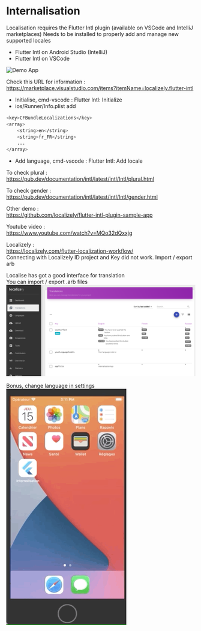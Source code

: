 # Internalisation

Localisation requires the Flutter Intl plugin (available on VSCode and IntelliJ marketplaces)
Needs to be installed to properly add and manage new supported locales

- Flutter Intl on Android Studio (IntelliJ)
- Flutter Intl on VSCode

![Demo App](/assets/demo-app.gif)

Check this URL for information :<br/>
https://marketplace.visualstudio.com/items?itemName=localizely.flutter-intl

- Initialise, cmd-vscode : Flutter Intl: Initialize
- ios/Runner/Info.plist add 
```bash
<key>CFBundleLocalizations</key>
<array>
    <string>en</string>
    <string>fr_FR</string>
    ...
</array>
```
- Add language, cmd-vscode : Flutter Intl: Add locale

To check plural :<br/>
https://pub.dev/documentation/intl/latest/intl/Intl/plural.html

To check gender : <br/>
https://pub.dev/documentation/intl/latest/intl/Intl/gender.html

Other demo :<br/>
https://github.com/localizely/flutter-intl-plugin-sample-app

Youtube video :<br/>
https://www.youtube.com/watch?v=MQo32dQxxjg

Localizely :<br/>
https://localizely.com/flutter-localization-workflow/<br/>
Connecting with Localizely ID project and Key did not work. Import / export arb

Localise has got a good interface for translation <br/>
You can import / export .arb files<br/>
![ScreenshotLocalizely](/assets/ScreenshotLocalizely.png)


Bonus, change language in settings<br/>
![Demo App](/assets/internalisation-settings.gif)